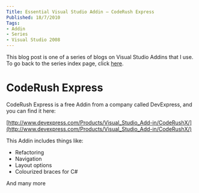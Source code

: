 ```yaml
---
Title: Essential Visual Studio Addin – CodeRush Express
Published: 18/7/2010
Tags:
- Addin
- Series
- Visual Studio 2008
---
```


This blog post is one of a series of blogs on Visual Studio Addins that I use. To go back to the series index page, click [here](http://www.gep13.co.uk/blog/essential-visual-studio-2008-addin-series).

# CodeRush Express

CodeRush Express is a free Addin from a company called DevExpress, and you can find it here:

[http://www.devexpress.com/Products/Visual_Studio_Add-in/CodeRushX/](http://www.devexpress.com/Products/Visual_Studio_Add-in/CodeRushX/)

This Addin includes things like:

- Refactoring 
- Navigation 
- Layout options 
- Colourized braces for C#

And many more
